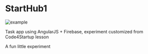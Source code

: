 # StartHub1

![example](http://i60.tinypic.com/2qkml8o.png)

Task app using AngularJS + Firebase, experiment customized from Code4Startup lesson

A fun little experiment
